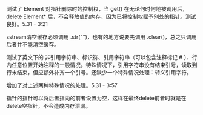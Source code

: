 测试了 Element 对指针删除时的控制权，当 get() 在无论何时何地被调用后，delete Element* 后，不会释放值的内存，因为已将控制权赋予别处的指针。测试良好。5.31 - 3:21

sstream清空缓存必须调用 .str("")，也有的地方说要先调用 .clear()，总之只调用后者并不能清空缓存。

测试了英文下的 非引用字符串、标识符、引用字符串（可以包含注释标记 # ）、行内任意位置开始注释的一般情况。特殊情况下，引用字符串没有结束引号，读取到行末结束，但应额外补齐一个引号。还缺少一个特殊情况处理：转义引用字符。

增加了对上述两种特殊情况的处理。5.31 - 3:57



指针的指针可以将后者指向的前者设置为空，这样在最终delete前者时就是在delete空指针，不会造成内存泄漏。
